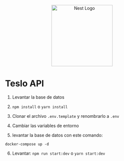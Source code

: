 <p align="center">
  <a href="http://nestjs.com/" target="blank"><img src="https://nestjs.com/img/logo-small.svg" width="200" alt="Nest Logo" /></a>
</p>

# Teslo API

1. Levantar la base de datos

2. `npm install` o `yarn install`

3. Clonar el archivo `.env.template` y renombrarlo a `.env`

4. Cambiar las variables de entorno

5. levantar la base de datos con este comando:

```
docker-compose up -d
```

6. Levantar: `npm run start:dev` o `yarn start:dev`
